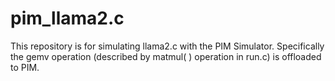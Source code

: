 # pim_llama2.c
This repository is for simulating llama2.c with the PIM Simulator. Specifically the gemv operation (described by matmul( ) operation in run.c) is offloaded to PIM. 
